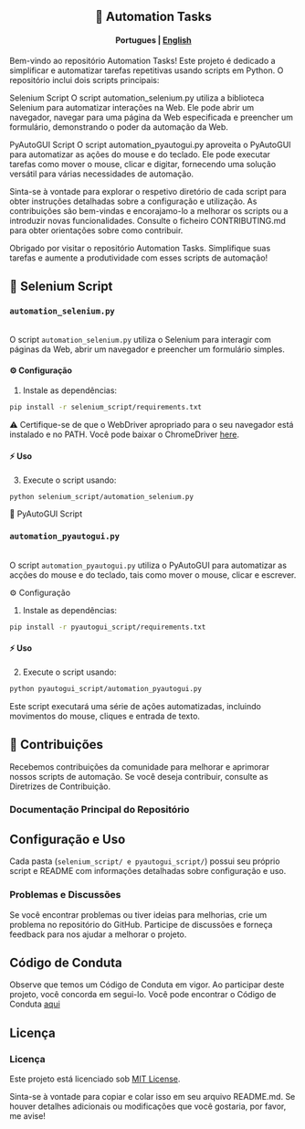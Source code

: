 <div align="center">
 <h2> 🤖 Automation Tasks
 </h2>
 </div>
<h4 align="center">
    <p>
        <b>Portugues</b> | <a href= "https://github.com/DaveSimoes/Automation-Task/blob/bf827d87183feb630bffa5ca8279acff5e69c3ac/README-en.md">English</a>
    <p>
</h4>

[
](https://github.com/DaveSimoes/Automation-Task/blob/bf827d87183feb630bffa5ca8279acff5e69c3ac/README-en.md)
Bem-vindo ao repositório Automation Tasks! Este projeto é dedicado a simplificar e automatizar tarefas repetitivas usando scripts em Python. O repositório inclui dois scripts principais:

Selenium Script 
O script automation_selenium.py utiliza a biblioteca Selenium para automatizar interações na Web. Ele pode abrir um navegador, navegar para uma página da Web especificada e preencher um formulário, demonstrando o poder da automação da Web.

 PyAutoGUI Script
O script automation_pyautogui.py aproveita o PyAutoGUI para automatizar as ações do mouse e do teclado. Ele pode executar tarefas como mover o mouse, clicar e digitar, fornecendo uma solução versátil para várias necessidades de automação.

Sinta-se à vontade para explorar o respetivo diretório de cada script para obter instruções detalhadas sobre a configuração e utilização. As contribuições são bem-vindas e encorajamo-lo a melhorar os scripts ou a introduzir novas funcionalidades. Consulte o ficheiro CONTRIBUTING.md para obter orientações sobre como contribuir.

Obrigado por visitar o repositório Automation Tasks. Simplifique suas tarefas e aumente a produtividade com esses scripts de automação!

## 🚀 Selenium Script

### `automation_selenium.py`

<br> O script `automation_selenium.py` utiliza o Selenium para interagir com páginas da Web, abrir um navegador e preencher um formulário simples.

#### ⚙️ Configuração

1.  Instale as dependências:

```bash
pip install -r selenium_script/requirements.txt
```

⚠️ Certifique-se de que o WebDriver apropriado para o seu navegador está instalado e no PATH. Você pode baixar o ChromeDriver [here](https://sites.google.com/chromium.org/driver/).

#### ⚡️ Uso

3. Execute o script usando:
   
```bash
python selenium_script/automation_selenium.py
```

🚀 PyAutoGUI Script


### `automation_pyautogui.py`
<br> O script `automation_pyautogui.py` utiliza o PyAutoGUI para automatizar as acções do mouse e do teclado, tais como mover o mouse, clicar e escrever.

⚙️ Configuração

1. Instale as dependências:

```bash
pip install -r pyautogui_script/requirements.txt
```
#### ⚡️ Uso

2. Execute o script usando:

```bash
python pyautogui_script/automation_pyautogui.py
```

Este script executará uma série de ações automatizadas, incluindo movimentos do mouse, cliques e entrada de texto.

## 🚨 Contribuições

Recebemos contribuições da comunidade para melhorar e aprimorar nossos scripts de automação. Se você deseja contribuir, consulte as Diretrizes de Contribuição.

### Documentação Principal do Repositório

## Configuração e Uso
Cada pasta (`selenium_script/ e pyautogui_script/`) possui seu próprio script e README com informações detalhadas sobre configuração e uso.

### Problemas e Discussões
Se você encontrar problemas ou tiver ideias para melhorias, crie um problema no repositório do GitHub. Participe de discussões e forneça feedback para nos ajudar a melhorar o projeto.

## Código de Conduta
Observe que temos um Código de Conduta em vigor. Ao participar deste projeto, você concorda em segui-lo. Você pode encontrar o Código de Conduta [aqui](CODE_OF_CONDUCT.md)

## Licença

### Licença

Este projeto está licenciado sob [MIT License](https://opensource.org/licenses/MIT).

Sinta-se à vontade para copiar e colar isso em seu arquivo README.md. Se houver detalhes adicionais ou modificações que você gostaria, por favor, me avise!












